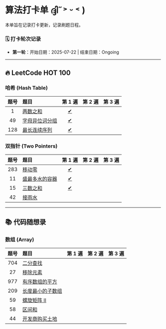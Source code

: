 # 算法打卡单 ദ്ദി˶˃ ᵕ ˂ )

本单旨在记录打卡更新，记录刷题日程。


### 🗓️ 打卡轮次记录

*   **第一轮**：开始日期：2025-07-22 | 结束日期：Ongoing

---

## 🔥 LeetCode HOT 100

### 哈希 (Hash Table)

| 题号  | 题目                                                                   |                       第 1 遍                        | 第 2 遍 | 第 3 遍 |
|:---:|:---------------------------------------------------------------------|:--------------------------------------------------:|:-----:|:-----:|
|  1  | [两数之和](https://leetcode.cn/problems/two-sum/)                        |           [✔](solutions/hot/TwoSum.java)           |       |       |
| 49  | [字母异位词分组](https://leetcode.cn/problems/group-anagrams/)              |       [✔](solutions/hot/GroupAnagrams.java)        |       |       |
| 128 | [最长连续序列](https://leetcode.cn/problems/longest-consecutive-sequence/) | [✔](solutions/hot/LongestConsecutiveSequence.java) |       |       |

### 双指针 (Two Pointers)

| 题号  | 题目                                                                 |                     第 1 遍                      | 第 2 遍 | 第 3 遍 |
|:---:|:-------------------------------------------------------------------|:----------------------------------------------:|:-----:|:-----:|
| 283 | [移动零](https://leetcode.cn/problems/move-zeroes/)                   |       [✔](solutions/hot/MoveZeroes.java)       |       |       |
| 11  | [盛最多水的容器](https://leetcode.cn/problems/container-with-most-water/) | [✔](solutions/hot/ContainerWithMostWater.java) |       |       |
| 15  | [三数之和](https://leetcode.cn/problems/3sum/)                         |        [✔](solutions/hot/ThreeSum.java)        |       |       |
| 42  | [接雨水](https://leetcode.cn/problems/trapping-rain-water/)           |                                                |       |       |

---

## 📚 代码随想录

### 数组 (Array)

| 题号  | 题目                                                                  | 第 1 遍 | 第 2 遍 | 第 3 遍 |
|:---:|:--------------------------------------------------------------------|:-----:|:-----:|:-----:|
| 704 | [二分查找](https://leetcode.cn/problems/binary-search/)                 |       |       |       |
| 27  | [移除元素](https://leetcode.cn/problems/remove-element/)                |       |       |       |
| 977 | [有序数组的平方](https://leetcode.cn/problems/squares-of-a-sorted-array/)  |       |       |       |
| 209 | [长度最小的子数组](https://leetcode.cn/problems/minimum-size-subarray-sum/) |       |       |       |
| 59  | [螺旋矩阵 II](https://leetcode.cn/problems/spiral-matrix-ii/)           |       |       |       |
| 58  | [区间和](https://kamacoder.com/problempage.php?pid=1070)               |       |       |       |
| 44  | [开发商购买土地](https://kamacoder.cn/problempage.php?pid=1044)            |       |       |       |
